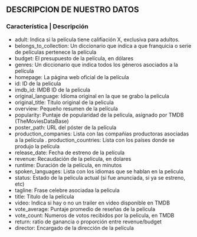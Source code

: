 ## DESCRIPCION DE NUESTRO DATOS
### Característica | Descripción
- adult: Indica si la película tiene califiación X, exclusiva para adultos.
- belongs_to_collection: Un diccionario que indica a que franquicia o serie de películas pertenece la película
- budget: El presupuesto de la película, en dólares
- genres: Un diccionario que indica todos los géneros asociados a la película
- homepage: La página web oficial de la película
- id: ID de la pelicula
- imdb_id: IMDB ID de la pelicula
- original_language: Idioma original en la que se grabo la pelicula
- original_title: Titulo original de la pelicula
- overview: Pequeño resumen de la película
- popularity: Puntaje de popularidad de la película, asignado por TMDB (TheMoviesDataBase)
- poster_path: URL del póster de la película
- production_companies: Lista con las compañias productoras asociadas a la película
. production_countries: Lista con los países donde se produjo la película
- release_date: Fecha de estreno de la película
- revenue: Recaudación de la pelicula, en dolares
- runtime: Duración de la película, en minutos
- spoken_languages: Lista con los idiomas que se hablan en la pelicula
- status: Estado de la pelicula actual (si fue anunciada, si ya se estreno, etc)
- tagline: Frase celebre asociadaa la pelicula
- title: Titulo de la pelicula
- video: Indica si hay o no un trailer en video disponible en TMDB
- vote_average: Puntaje promedio de reseñas de la pelicula
- vote_count: Numeros de votos recibidos por la pelicula, en TMDB
- return: ratio de ganancia o proporción entre revenue/budget
- director: Encargado de la dirección de la película 